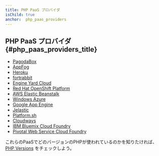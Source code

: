 ```yaml
---
title: PHP PaaS プロバイダ
isChild: true
anchor:  php_paas_providers
---
```


## PHP PaaS プロバイダ {#php_paas_providers_title}

* [PagodaBox](https://pagodabox.io/)
* [AppFog](https://www.ctl.io/appfog/)
* [Heroku](https://devcenter.heroku.com/categories/php)
* [fortrabbit](https://www.fortrabbit.com/)
* [Engine Yard Cloud](https://www.engineyard.com/features)
* [Red Hat OpenShift Platform](https://www.openshift.com/)
* [AWS Elastic Beanstalk](https://aws.amazon.com/elasticbeanstalk/)
* [Windows Azure](http://www.windowsazure.com/)
* [Google App Engine](https://cloud.google.com/appengine/docs/php/)
* [Jelastic](http://jelastic.com/)
* [Platform.sh](https://platform.sh/)
* [Cloudways](https://www.cloudways.com/en/)
* [IBM Bluemix Cloud Foundry](https://console.ng.bluemix.net/)
* [Pivotal Web Service Cloud Foundry](https://run.pivotal.io/)

これらのPaaSでどのバージョンのPHPが使われているのかを知りたければ、[PHP Versions](http://phpversions.info/paas-hosting/)
をチェックしよう。
